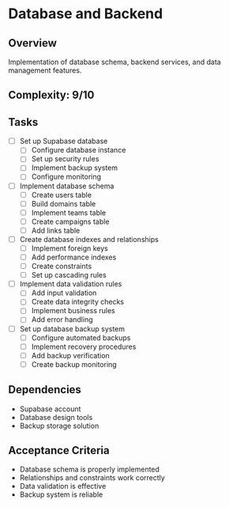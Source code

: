 # Database and Backend

## Overview
Implementation of database schema, backend services, and data management features.

## Complexity: 9/10

## Tasks
- [ ] Set up Supabase database
  - [ ] Configure database instance
  - [ ] Set up security rules
  - [ ] Implement backup system
  - [ ] Configure monitoring

- [ ] Implement database schema
  - [ ] Create users table
  - [ ] Build domains table
  - [ ] Implement teams table
  - [ ] Create campaigns table
  - [ ] Add links table

- [ ] Create database indexes and relationships
  - [ ] Implement foreign keys
  - [ ] Add performance indexes
  - [ ] Create constraints
  - [ ] Set up cascading rules

- [ ] Implement data validation rules
  - [ ] Add input validation
  - [ ] Create data integrity checks
  - [ ] Implement business rules
  - [ ] Add error handling

- [ ] Set up database backup system
  - [ ] Configure automated backups
  - [ ] Implement recovery procedures
  - [ ] Add backup verification
  - [ ] Create backup monitoring

## Dependencies
- Supabase account
- Database design tools
- Backup storage solution

## Acceptance Criteria
- Database schema is properly implemented
- Relationships and constraints work correctly
- Data validation is effective
- Backup system is reliable 